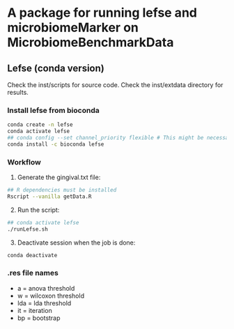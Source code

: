 # A package for running lefse and microbiomeMarker on MicrobiomeBenchmarkData

## Lefse (conda version)

Check the inst/scripts for source code.
Check the inst/extdata directory for results.

### Install lefse from bioconda

```bash
conda create -n lefse
conda activate lefse
## conda config --set channel_priority flexible # This might be necessary
conda install -c bioconda lefse
```

### Workflow

1. Generate the gingival.txt file:

```bash
## R dependencies must be installed
Rscript --vanilla getData.R
```
2. Run the script:

```bash
## conda activate lefse 
./runLefse.sh
```

3. Deactivate session when the job is done:

```bash
conda deactivate
```

### .res file names
+ a = anova threshold
+ w = wilcoxon threshold
+ lda = lda threshold
+ it = iteration
+ bp = bootstrap
